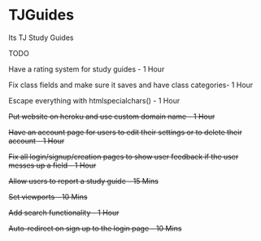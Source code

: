 # TJGuides
Its TJ Study Guides

TODO



Have a rating system for study guides - 1 Hour

Fix class fields and make sure it saves and have class categories- 1 Hour

Escape everything with htmlspecialchars() - 1 Hour

~~Put website on heroku and use custom domain name - 1 Hour~~

~~Have an account page for users to edit their settings or to delete their account - 1 Hour~~

~~Fix all login/signup/creation pages to show user feedback if the user messes up a field - 1 Hour~~

~~Allow users to report a study guide - 15 Mins~~

~~Set viewports -  10 Mins~~

~~Add search functionality - 1 Hour~~

~~Auto-redirect on sign up to the login page - 10 Mins~~


